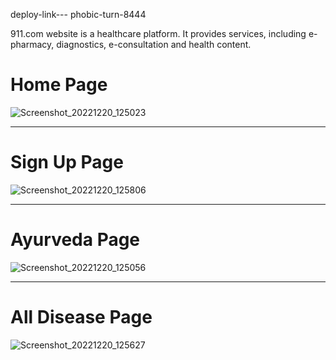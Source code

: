 deploy-link--- phobic-turn-8444

 911.com website is a healthcare platform. It provides services, including e-pharmacy, diagnostics, e-consultation and health content.


# Home Page
![Screenshot_20221220_125023](https://user-images.githubusercontent.com/101381281/208606971-3a7c3a26-abcb-4428-9ee6-116159ebe8b9.png)


---

# Sign Up Page

![Screenshot_20221220_125806](https://user-images.githubusercontent.com/101381281/208608215-78375d04-88a9-4e11-b7a6-8f03c72ad0d5.png)

---

# Ayurveda Page

![Screenshot_20221220_125056](https://user-images.githubusercontent.com/101381281/208607011-b342af57-82b5-4059-a891-04abd15cdbb3.png)

---

# All Disease Page


![Screenshot_20221220_125627](https://user-images.githubusercontent.com/101381281/208607928-1177d250-f7ee-470f-9789-f9d8bda2c910.png)
